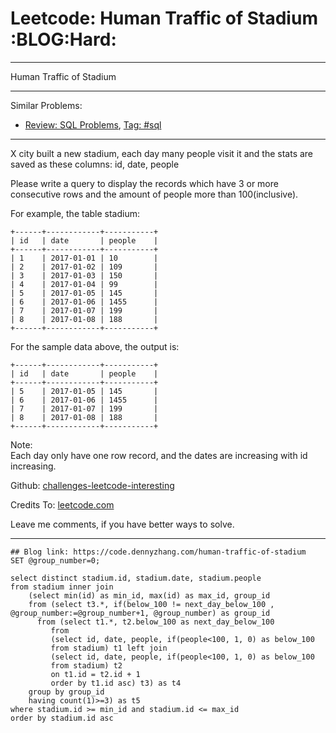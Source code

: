 
# Leetcode: Human Traffic of Stadium     :BLOG:Hard:

---

Human Traffic of Stadium  

---

Similar Problems:  

-   [Review: SQL Problems](https://code.dennyzhang.com/review-sql), [Tag: #sql](https://code.dennyzhang.com/tag/sql)

---

X city built a new stadium, each day many people visit it and the stats are saved as these columns: id, date, people  

Please write a query to display the records which have 3 or more consecutive rows and the amount of people more than 100(inclusive).  

For example, the table stadium:  

    +------+------------+-----------+
    | id   | date       | people    |
    +------+------------+-----------+
    | 1    | 2017-01-01 | 10        |
    | 2    | 2017-01-02 | 109       |
    | 3    | 2017-01-03 | 150       |
    | 4    | 2017-01-04 | 99        |
    | 5    | 2017-01-05 | 145       |
    | 6    | 2017-01-06 | 1455      |
    | 7    | 2017-01-07 | 199       |
    | 8    | 2017-01-08 | 188       |
    +------+------------+-----------+

For the sample data above, the output is:  

    +------+------------+-----------+
    | id   | date       | people    |
    +------+------------+-----------+
    | 5    | 2017-01-05 | 145       |
    | 6    | 2017-01-06 | 1455      |
    | 7    | 2017-01-07 | 199       |
    | 8    | 2017-01-08 | 188       |
    +------+------------+-----------+

Note:  
Each day only have one row record, and the dates are increasing with id increasing.  

Github: [challenges-leetcode-interesting](https://github.com/DennyZhang/challenges-leetcode-interesting/tree/master/problems/human-traffic-of-stadium)  

Credits To: [leetcode.com](https://leetcode.com/problems/human-traffic-of-stadium/description/)  

Leave me comments, if you have better ways to solve.  

---

    ## Blog link: https://code.dennyzhang.com/human-traffic-of-stadium
    SET @group_number=0;
    
    select distinct stadium.id, stadium.date, stadium.people
    from stadium inner join
        (select min(id) as min_id, max(id) as max_id, group_id
        from (select t3.*, if(below_100 != next_day_below_100 , @group_number:=@group_number+1, @group_number) as group_id
    	  from (select t1.*, t2.below_100 as next_day_below_100
    	     from
    	     (select id, date, people, if(people<100, 1, 0) as below_100
    	     from stadium) t1 left join  
    	     (select id, date, people, if(people<100, 1, 0) as below_100
    	     from stadium) t2
    	     on t1.id = t2.id + 1
    	     order by t1.id asc) t3) as t4
        group by group_id
        having count(1)>=3) as t5
    where stadium.id >= min_id and stadium.id <= max_id
    order by stadium.id asc

